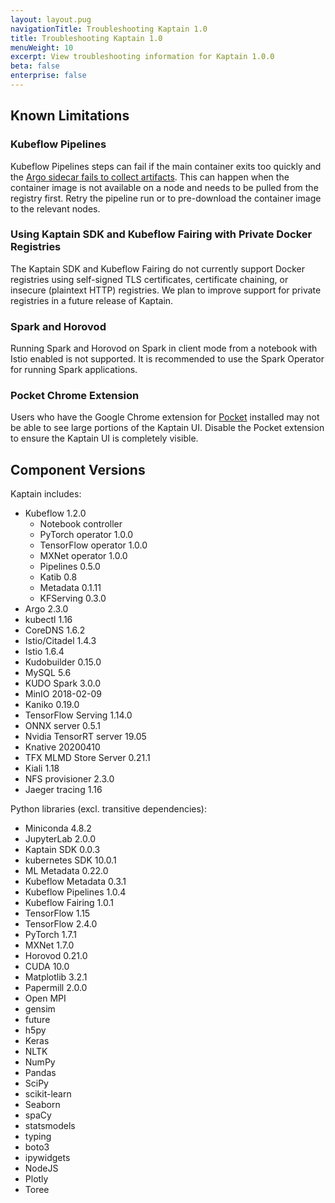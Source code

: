 ```yaml
---
layout: layout.pug
navigationTitle: Troubleshooting Kaptain 1.0
title: Troubleshooting Kaptain 1.0
menuWeight: 10
excerpt: View troubleshooting information for Kaptain 1.0.0
beta: false
enterprise: false
---
```


## Known Limitations

### Kubeflow Pipelines

Kubeflow Pipelines steps can fail if the main container exits too quickly and the [Argo sidecar fails to collect artifacts](https://github.com/argoproj/argo/issues/1256).
This can happen when the container image is not available on a node and needs to be pulled from the registry first. 
Retry the pipeline run or to pre-download the container image to the relevant nodes.

### Using Kaptain SDK and Kubeflow Fairing with Private Docker Registries

The Kaptain SDK and Kubeflow Fairing do not currently support Docker registries using self-signed TLS certificates, certificate chaining, or insecure (plaintext HTTP) registries.
We plan to improve support for private registries in a future release of Kaptain.

### Spark and Horovod

Running Spark and Horovod on Spark in client mode from a notebook with Istio enabled is not supported.
It is recommended to use the Spark Operator for running Spark applications.

### Pocket Chrome Extension

Users who have the Google Chrome extension for [Pocket](https://getpocket.com/chrome/) installed may not be able to see large portions of the Kaptain UI.
Disable the Pocket extension to ensure the Kaptain UI is completely visible.

## Component Versions

Kaptain includes:
- Kubeflow 1.2.0
  - Notebook controller
  - PyTorch operator 1.0.0
  - TensorFlow operator 1.0.0
  - MXNet operator 1.0.0
  - Pipelines 0.5.0
  - Katib 0.8
  - Metadata 0.1.11
  - KFServing 0.3.0
- Argo 2.3.0
- kubectl 1.16
- CoreDNS 1.6.2
- Istio/Citadel 1.4.3
- Istio 1.6.4
- Kudobuilder 0.15.0
- MySQL 5.6
- KUDO Spark 3.0.0
- MinIO 2018-02-09
- Kaniko 0.19.0
- TensorFlow Serving 1.14.0
- ONNX server 0.5.1
- Nvidia TensorRT server 19.05
- Knative 20200410
- TFX MLMD Store Server 0.21.1
- Kiali 1.18
- NFS provisioner 2.3.0
- Jaeger tracing 1.16

Python libraries (excl. transitive dependencies):
- Miniconda 4.8.2
- JupyterLab 2.0.0
- Kaptain SDK 0.0.3
- kubernetes SDK 10.0.1
- ML Metadata 0.22.0
- Kubeflow Metadata 0.3.1
- Kubeflow Pipelines 1.0.4
- Kubeflow Fairing 1.0.1
- TensorFlow 1.15
- TensorFlow 2.4.0
- PyTorch 1.7.1
- MXNet 1.7.0
- Horovod 0.21.0
- CUDA 10.0
- Matplotlib 3.2.1
- Papermill 2.0.0
- Open MPI
- gensim
- future
- h5py
- Keras
- NLTK
- NumPy
- Pandas
- SciPy
- scikit-learn
- Seaborn
- spaCy
- statsmodels
- typing
- boto3
- ipywidgets
- NodeJS
- Plotly
- Toree
